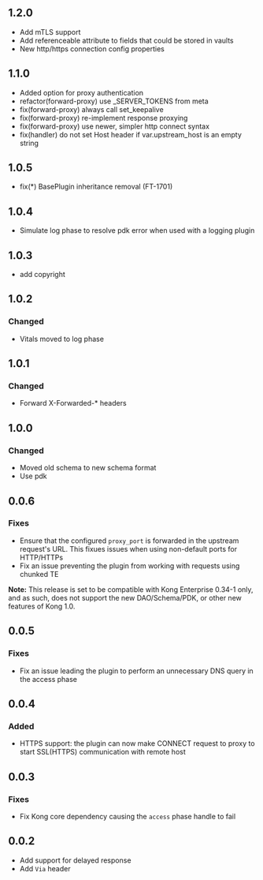 ## 1.2.0

* Add mTLS support
* Add referenceable attribute to fields that could be stored in vaults
* New http/https connection config properties

## 1.1.0

* Added option for proxy authentication
* refactor(forward-proxy) use _SERVER_TOKENS from meta
* fix(forward-proxy) always call set_keepalive
* fix(forward-proxy) re-implement response proxying
* fix(forward-proxy) use newer, simpler http connect syntax
* fix(handler) do not set Host header if var.upstream_host is an empty string

## 1.0.5

* fix(*) BasePlugin inheritance removal (FT-1701)

## 1.0.4

* Simulate log phase to resolve pdk error when used with a logging plugin

## 1.0.3

* add copyright

## 1.0.2

### Changed

* Vitals moved to log phase

## 1.0.1

### Changed

* Forward X-Forwarded-* headers

## 1.0.0

### Changed

* Moved old schema to new schema format
* Use pdk

## 0.0.6

### Fixes

* Ensure that the configured `proxy_port` is forwarded in the upstream
  request's URL. This fixues issues when using non-default ports for
  HTTP/HTTPs
* Fix an issue preventing the plugin from working with requests using chunked
  TE

**Note:** This release is set to be compatible with Kong Enterprise 0.34-1
only, and as such, does not support the new DAO/Schema/PDK, or other new
features of Kong 1.0.

## 0.0.5

### Fixes

* Fix an issue leading the plugin to perform an unnecessary DNS query in the access phase

## 0.0.4

### Added

* HTTPS support: the plugin can now make CONNECT request to proxy
to start SSL(HTTPS) communication with remote host

## 0.0.3

### Fixes

* Fix Kong core dependency causing the `access` phase handle to fail

## 0.0.2

* Add support for delayed response
* Add `Via` header
